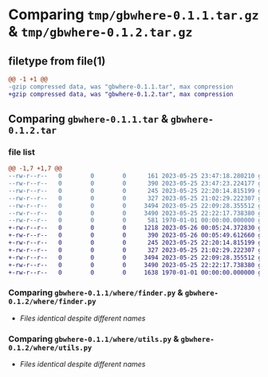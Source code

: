 # Comparing `tmp/gbwhere-0.1.1.tar.gz` & `tmp/gbwhere-0.1.2.tar.gz`

## filetype from file(1)

```diff
@@ -1 +1 @@
-gzip compressed data, was "gbwhere-0.1.1.tar", max compression
+gzip compressed data, was "gbwhere-0.1.2.tar", max compression
```

## Comparing `gbwhere-0.1.1.tar` & `gbwhere-0.1.2.tar`

### file list

```diff
@@ -1,7 +1,7 @@
--rw-r--r--   0        0        0      161 2023-05-25 23:47:18.280210 gbwhere-0.1.1/README.md
--rw-r--r--   0        0        0      390 2023-05-25 23:47:23.224177 gbwhere-0.1.1/pyproject.toml
--rw-r--r--   0        0        0      245 2023-05-25 22:20:14.815199 gbwhere-0.1.1/where/cli.py
--rw-r--r--   0        0        0      327 2023-05-25 21:02:29.222307 gbwhere-0.1.1/where/exceptions.py
--rw-r--r--   0        0        0     3494 2023-05-25 22:09:28.355512 gbwhere-0.1.1/where/finder.py
--rw-r--r--   0        0        0     3490 2023-05-25 22:22:17.738380 gbwhere-0.1.1/where/utils.py
--rw-r--r--   0        0        0      581 1970-01-01 00:00:00.000000 gbwhere-0.1.1/PKG-INFO
+-rw-r--r--   0        0        0     1218 2023-05-26 00:05:24.372830 gbwhere-0.1.2/README.md
+-rw-r--r--   0        0        0      390 2023-05-26 00:05:49.612660 gbwhere-0.1.2/pyproject.toml
+-rw-r--r--   0        0        0      245 2023-05-25 22:20:14.815199 gbwhere-0.1.2/where/cli.py
+-rw-r--r--   0        0        0      327 2023-05-25 21:02:29.222307 gbwhere-0.1.2/where/exceptions.py
+-rw-r--r--   0        0        0     3494 2023-05-25 22:09:28.355512 gbwhere-0.1.2/where/finder.py
+-rw-r--r--   0        0        0     3490 2023-05-25 22:22:17.738380 gbwhere-0.1.2/where/utils.py
+-rw-r--r--   0        0        0     1638 1970-01-01 00:00:00.000000 gbwhere-0.1.2/PKG-INFO
```

### Comparing `gbwhere-0.1.1/where/finder.py` & `gbwhere-0.1.2/where/finder.py`

 * *Files identical despite different names*

### Comparing `gbwhere-0.1.1/where/utils.py` & `gbwhere-0.1.2/where/utils.py`

 * *Files identical despite different names*

